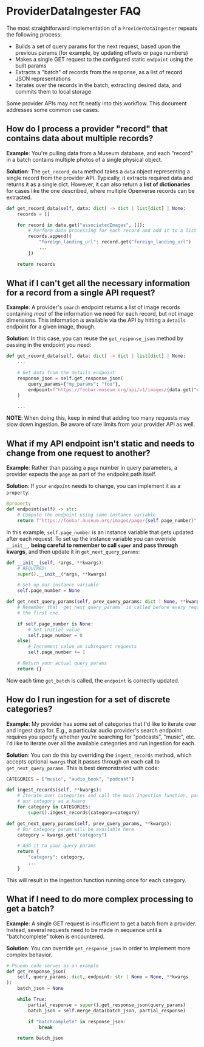 # ProviderDataIngester FAQ

The most straightforward implementation of a `ProviderDataIngester` repeats the
following process:

- Builds a set of query params for the next request, based upon the previous
  params (for example, by updating offsets or page numbers)
- Makes a single GET request to the configured static `endpoint` using the built
  params
- Extracts a "batch" of records from the response, as a list of record JSON
  representations
- Iterates over the records in the batch, extracting desired data, and commits
  them to local storage

Some provider APIs may not fit neatly into this workflow. This document
addresses some common use cases.

## How do I process a provider "record" that contains data about multiple records?

**Example**: You're pulling data from a Museum database, and each "record" in a
batch contains multiple photos of a single physical object.

**Solution**: The `get_record_data` method takes a `data` object representing a
single record from the provider API. Typically, it extracts required data and
returns it as a single dict. However, it can also return a **list of
dictionaries** for cases like the one described, where multiple Openverse
records can be extracted.

```python
def get_record_data(self, data: dict) -> dict | list[dict] | None:
    records = []

    for record in data.get("associatedImages", []):
        # Perform data processing for each record and add it to a list
        records.append({
            "foreign_landing_url": record.get("foreign_landing_url")
            ...
        })

    return records
```

## What if I can't get all the necessary information for a record from a single API request?

**Example**: A provider's `search` endpoint returns a list of image records
containing _most_ of the information we need for each record, but not image
dimensions. This information _is_ available via the API by hitting a `details`
endpoint for a given image, though.

**Solution**: In this case, you can reuse the `get_response_json` method by
passing in the endpoint you need:

```python
def get_record_data(self, data: dict) -> dict | list[dict] | None:
    ...

    # Get data from the details endpoint
    response_json = self.get_response_json(
        query_params={"my_params": "foo"},
        endpoint=f"https://foobar.museum.org/api/v1/images/{data.get("uuid")}"
    )

    ...
```

**NOTE**: When doing this, keep in mind that adding too many requests may slow
down ingestion. Be aware of rate limits from your provider API as well.

## What if my API endpoint isn't static and needs to change from one request to another?

**Example**: Rather than passing a `page` number in query parameters, a provider
expects the `page` as part of the endpoint path itself.

**Solution**: If your `endpoint` needs to change, you can implement it as a
`property`:

```python
@property
def endpoint(self) -> str:
    # Compute the endpoint using some instance variable
    return f"https://foobar.museum.org/images/page/{self.page_number}"
```

In this example, `self.page_number` is an instance variable that gets updated
after each request. To set up the instance variable you can override `__init__`,
**being careful to remember to call `super` and pass through kwargs**, and then
update it in `get_next_query_params`:

```python
def __init__(self, *args, **kwargs):
    # REQUIRED!
    super().__init__(*args, **kwargs)

    # Set up our instance variable
    self.page_number = None

def get_next_query_params(self, prev_query_params: dict | None, **kwargs) -> dict:
    # Remember that `get_next_query_params` is called before every request, even
    # the first one.

    if self.page_number is None:
        # Set initial value
        self.page_number = 0
    else:
        # Increment value on subsequent requests
        self.page_number += 1

    # Return your actual query params
    return {}
```

Now each time `get_batch` is called, the `endpoint` is correctly updated.

## How do I run ingestion for a set of discrete categories?

**Example**: My provider has some set of categories that I'd like to iterate
over and ingest data for. E.g., a particular audio provider's search endpoint
requires you specify whether you're searching for "podcasts", "music", etc. I'd
like to iterate over all the available categories and run ingestion for each.

**Solution**: You can do this by overriding the `ingest_records` method, which
accepts optional `kwargs` that it passes through on each call to
`get_next_query_params`. This is best demonstrated with code:

```python
CATEGORIES = ["music", "audio_book", "podcast"]

def ingest_records(self, **kwargs):
    # Iterate over categories and call the main ingestion function, passing in
    # our category as a kwarg
    for category in CATEGORIES:
        super().ingest_records(category=category)

def get_next_query_params(self, prev_query_params, **kwargs):
    # Our category param will be available here
    category = kwargs.get("category")

    # Add it to your query params
    return {
        "category": category,
        ...
    }
```

This will result in the ingestion function running once for each category.

## What if I need to do more complex processing to get a batch?

**Example**: A single GET request is insufficient to get a batch from a
provider. Instead, several requests need to be made in sequence until a
"batchcomplete" token is encountered.

**Solution**: You can override `get_response_json` in order to implement more
complex behavior.

```python
# Psuedo code serves as an example
def get_response_json(
    self, query_params: dict, endpoint: str | None = None, **kwargs
):
    batch_json = None

    while True:
        partial_response = super().get_response_json(query_params)
        batch_json = self.merge_data(batch_json, partial_response)

        if "batchcomplete" in response_json:
            break

    return batch_json
```
